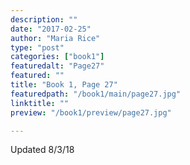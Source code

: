 ```yaml
---
description: ""
date: "2017-02-25"
author: "Maria Rice"
type: "post"
categories: ["book1"]
featuredalt: "Page27"
featured: ""
title: "Book 1, Page 27"
featuredpath: "/book1/main/page27.jpg"
linktitle: ""
preview: "/book1/preview/page27.jpg"

---
```


Updated 8/3/18
